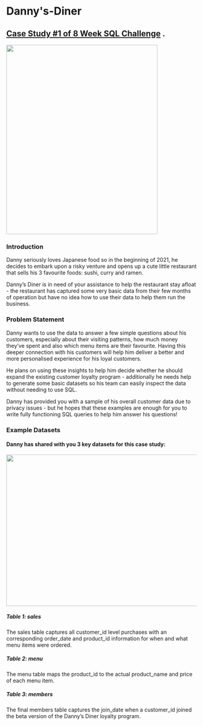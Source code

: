 # Danny's-Diner
## [Case Study #1 of 8 Week SQL Challenge](https://8weeksqlchallenge.com/case-study-1/) .
<img src="https://8weeksqlchallenge.com/images/case-study-designs/1.png" width="400" height="500">

### Introduction

<div>
Danny seriously loves Japanese food so in the beginning of 2021, he decides to embark upon a risky venture and opens up a cute little restaurant that sells his 3 favourite foods: sushi, curry and ramen.

Danny’s Diner is in need of your assistance to help the restaurant stay afloat - the restaurant has captured some very basic data from their few months of operation but have no idea how to use their data to help them run the business.
 <div/>

 ### Problem Statement
 
 <div>
Danny wants to use the data to answer a few simple questions about his customers, especially about their visiting patterns, how much money they’ve spent and also which menu items are their favourite. Having this deeper connection with his customers will help him deliver a better and more personalised experience for his loyal customers.

He plans on using these insights to help him decide whether he should expand the existing customer loyalty program - additionally he needs help to generate some basic datasets so his team can easily inspect the data without needing to use SQL.

Danny has provided you with a sample of his overall customer data due to privacy issues - but he hopes that these examples are enough for you to write fully functioning SQL queries to help him answer his questions!
 <div/>
  
### Example Datasets
  
#### Danny has shared with you 3 key datasets for this case study:
  <img src="https://user-images.githubusercontent.com/47163932/235058705-184cc1fe-afc3-4807-b622-6fcf9557950d.png" width="600" height="400">

##### Table 1: sales
  <div>
   The sales table captures all customer_id level purchases with an corresponding order_date and product_id information for when and what menu items were ordered.
   <div/>
   
##### Table 2: menu
  <div>
   The menu table maps the product_id to the actual product_name and price of each menu item.
   <div/>
   
##### Table 3: members
  <div>
  The final members table captures the join_date when a customer_id joined the beta version of the Danny’s Diner loyalty program.
   <div/>
